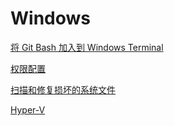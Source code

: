 # Windows
[将 Git Bash 加入到 Windows Terminal](./%E5%B0%86%20Git%20Bash%20%E5%8A%A0%E5%85%A5%E5%88%B0%20Windows%20Terminal/index.md)

[权限配置](./%E6%9D%83%E9%99%90%E9%85%8D%E7%BD%AE/index.md)

[扫描和修复损坏的系统文件](./%E6%89%AB%E6%8F%8F%E5%92%8C%E4%BF%AE%E5%A4%8D%E6%8D%9F%E5%9D%8F%E7%9A%84%E7%B3%BB%E7%BB%9F%E6%96%87%E4%BB%B6/index.md)

[Hyper-V](./Hyper-V/index.md)


